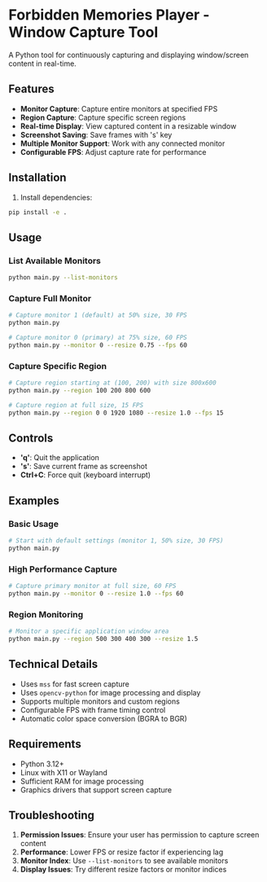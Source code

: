 # Forbidden Memories Player - Window Capture Tool

A Python tool for continuously capturing and displaying window/screen content in real-time.

## Features

- **Monitor Capture**: Capture entire monitors at specified FPS
- **Region Capture**: Capture specific screen regions
- **Real-time Display**: View captured content in a resizable window
- **Screenshot Saving**: Save frames with 's' key
- **Multiple Monitor Support**: Work with any connected monitor
- **Configurable FPS**: Adjust capture rate for performance

## Installation

1. Install dependencies:
```bash
pip install -e .
```

## Usage

### List Available Monitors
```bash
python main.py --list-monitors
```

### Capture Full Monitor
```bash
# Capture monitor 1 (default) at 50% size, 30 FPS
python main.py

# Capture monitor 0 (primary) at 75% size, 60 FPS
python main.py --monitor 0 --resize 0.75 --fps 60
```

### Capture Specific Region
```bash
# Capture region starting at (100, 200) with size 800x600
python main.py --region 100 200 800 600

# Capture region at full size, 15 FPS
python main.py --region 0 0 1920 1080 --resize 1.0 --fps 15
```

## Controls

- **'q'**: Quit the application
- **'s'**: Save current frame as screenshot
- **Ctrl+C**: Force quit (keyboard interrupt)

## Examples

### Basic Usage
```bash
# Start with default settings (monitor 1, 50% size, 30 FPS)
python main.py
```

### High Performance Capture
```bash
# Capture primary monitor at full size, 60 FPS
python main.py --monitor 0 --resize 1.0 --fps 60
```

### Region Monitoring
```bash
# Monitor a specific application window area
python main.py --region 500 300 400 300 --resize 1.5
```

## Technical Details

- Uses `mss` for fast screen capture
- Uses `opencv-python` for image processing and display
- Supports multiple monitors and custom regions
- Configurable FPS with frame timing control
- Automatic color space conversion (BGRA to BGR)

## Requirements

- Python 3.12+
- Linux with X11 or Wayland
- Sufficient RAM for image processing
- Graphics drivers that support screen capture

## Troubleshooting

1. **Permission Issues**: Ensure your user has permission to capture screen content
2. **Performance**: Lower FPS or resize factor if experiencing lag
3. **Monitor Index**: Use `--list-monitors` to see available monitors
4. **Display Issues**: Try different resize factors or monitor indices
